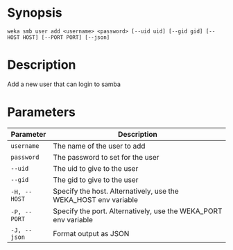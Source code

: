 # Synopsis

```weka smb user add <username> <password> [--uid uid] [--gid gid] [--HOST HOST] [--PORT PORT] [--json]```

# Description

Add a new user that can login to samba

# Parameters

| Parameter | Description |
| --------- | ----------- |
| `username` | The name of the user to add |
| `password` | The password to set for the user |
| `--uid` | The uid to give to the user |
| `--gid` | The gid to give to the user |
| `-H, --HOST` | Specify the host. Alternatively, use the WEKA_HOST env variable |
| `-P, --PORT` | Specify the port. Alternatively, use the WEKA_PORT env variable |
| `-J, --json` | Format output as JSON |

